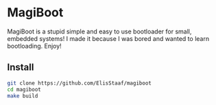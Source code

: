 # MagiBoot
MagiBoot is a stupid simple and easy to use bootloader
for small, embedded systems! I made it because I was bored
and wanted to learn bootloading. Enjoy!

## Install
```sh
git clone https://github.com/ElisStaaf/magiboot
cd magiboot
make build
```
